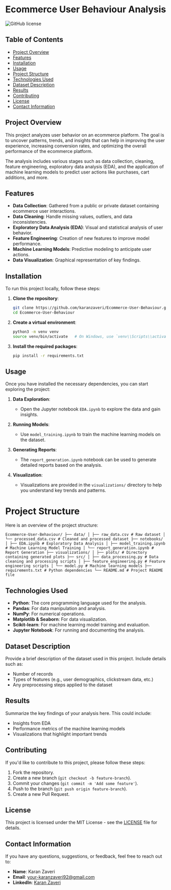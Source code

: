 # Ecommerce User Behaviour Analysis

![GitHub license](https://img.shields.io/github/license/karanzaveri/Ecommerce-User-Behaviour)

## Table of Contents
- [Project Overview](#project-overview)
- [Features](#features)
- [Installation](#installation)
- [Usage](#usage)
- [Project Structure](#project-structure)
- [Technologies Used](#technologies-used)
- [Dataset Description](#dataset-description)
- [Results](#results)
- [Contributing](#contributing)
- [License](#license)
- [Contact Information](#contact-information)

## Project Overview

This project analyzes user behavior on an ecommerce platform. The goal is to uncover patterns, trends, and insights that can help in improving the user experience, increasing conversion rates, and optimizing the overall performance of the ecommerce platform.

The analysis includes various stages such as data collection, cleaning, feature engineering, exploratory data analysis (EDA), and the application of machine learning models to predict user actions like purchases, cart additions, and more.

## Features

- **Data Collection**: Gathered from a public or private dataset containing ecommerce user interactions.
- **Data Cleaning**: Handle missing values, outliers, and data inconsistencies.
- **Exploratory Data Analysis (EDA)**: Visual and statistical analysis of user behavior.
- **Feature Engineering**: Creation of new features to improve model performance.
- **Machine Learning Models**: Predictive modeling to anticipate user actions.
- **Data Visualization**: Graphical representation of key findings.

## Installation

To run this project locally, follow these steps:

1. **Clone the repository**:
    ```bash
    git clone https://github.com/karanzaveri/Ecommerce-User-Behaviour.git
    cd Ecommerce-User-Behaviour
    ```

2. **Create a virtual environment**:
    ```bash
    python3 -m venv venv
    source venv/bin/activate   # On Windows, use `venv\\Scripts\\activate`
    ```

3. **Install the required packages**:
    ```bash
    pip install -r requirements.txt
    ```

## Usage

Once you have installed the necessary dependencies, you can start exploring the project:

1. **Data Exploration**:
   - Open the Jupyter notebook `EDA.ipynb` to explore the data and gain insights.

2. **Running Models**:
   - Use `model_training.ipynb` to train the machine learning models on the dataset.

3. **Generating Reports**:
   - The `report_generation.ipynb` notebook can be used to generate detailed reports based on the analysis.

4. **Visualization**:
   - Visualizations are provided in the `visualizations/` directory to help you understand key trends and patterns.

# Project Structure

Here is an overview of the project structure:

    Ecommerce-User-Behaviour/ ├── data/ │ ├── raw_data.csv # Raw dataset │ └── processed_data.csv # Cleaned and processed dataset ├── notebooks/ │ ├── EDA.ipynb # Exploratory Data Analysis │ ├── model_training.ipynb # Machine Learning Model Training │ └── report_generation.ipynb # Report Generation ├── visualizations/ │ ├── plots/ # Directory containing generated plots ├── src/ │ ├── data_processing.py # Data cleaning and processing scripts │ ├── feature_engineering.py # Feature engineering scripts │ └── model.py # Machine learning models ├── requirements.txt # Python dependencies └── README.md # Project README file


## Technologies Used

- **Python**: The core programming language used for the analysis.
- **Pandas**: For data manipulation and analysis.
- **NumPy**: For numerical operations.
- **Matplotlib & Seaborn**: For data visualization.
- **Scikit-learn**: For machine learning model training and evaluation.
- **Jupyter Notebook**: For running and documenting the analysis.

## Dataset Description

Provide a brief description of the dataset used in this project. Include details such as:

- Number of records
- Types of features (e.g., user demographics, clickstream data, etc.)
- Any preprocessing steps applied to the dataset

## Results

Summarize the key findings of your analysis here. This could include:

- Insights from EDA
- Performance metrics of the machine learning models
- Visualizations that highlight important trends

## Contributing

If you'd like to contribute to this project, please follow these steps:

1. Fork the repository.
2. Create a new branch (`git checkout -b feature-branch`).
3. Commit your changes (`git commit -m 'Add some feature'`).
4. Push to the branch (`git push origin feature-branch`).
5. Create a new Pull Request.

## License

This project is licensed under the MIT License - see the [LICENSE](LICENSE) file for details.

## Contact Information

If you have any questions, suggestions, or feedback, feel free to reach out to:

- **Name**: Karan Zaveri
- **Email**: [your-karanzaveri92@gmail.com](mailto:karanzaveri92@gmail.com)
- **LinkedIn**: [Karan Zaveri](https://www.linkedin.com/in/karanzaveri)

